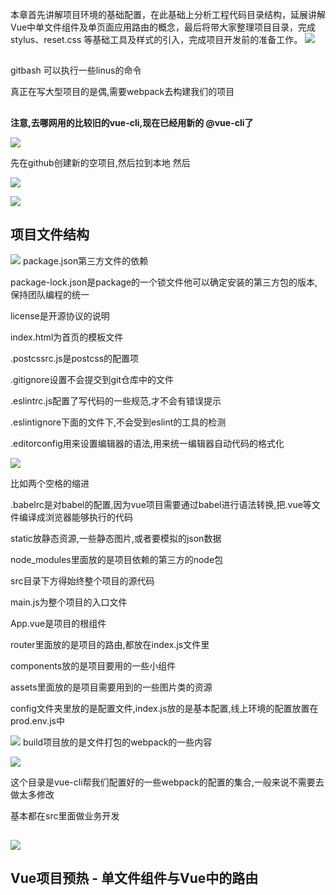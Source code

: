 本章首先讲解项目环境的基础配置，在此基础上分析工程代码目录结构，延展讲解 Vue中单文件组件及单页面应用路由的概念，最后将带大家整理项目目录，完成 stylus、reset.css 等基础工具及样式的引入，完成项目开发前的准备工作。
![](https://user-gold-cdn.xitu.io/2020/4/8/1715a3ba9ac5adae?w=692&h=681&f=png&s=53986)

##

gitbash 可以执行一些linus的命令

真正在写大型项目的是偶,需要webpack去构建我们的项目

##
**注意,去哪网用的比较旧的vue-cli,现在已经用新的 @vue-cli了**

![](https://user-gold-cdn.xitu.io/2020/4/9/1715f4a08e3e4253?w=1191&h=680&f=png&s=326318)


先在github创建新的空项目,然后拉到本地
然后



![](https://user-gold-cdn.xitu.io/2020/4/9/1715f4beb1d24ff9?w=877&h=464&f=png&s=38702)



![](https://user-gold-cdn.xitu.io/2020/4/9/1715f6a339d788ae?w=1071&h=459&f=png&s=363493)

## 项目文件结构


![](https://user-gold-cdn.xitu.io/2020/4/9/1715f78f3c8f1bde?w=273&h=681&f=png&s=23669)
package.json第三方文件的依赖

package-lock.json是package的一个锁文件他可以确定安装的第三方包的版本,保持团队编程的统一

license是开源协议的说明

index.html为首页的模板文件

.postcssrc.js是postcss的配置项

.gitignore设置不会提交到git仓库中的文件

.eslintrc.js配置了写代码的一些规范,才不会有错误提示

.eslintignore下面的文件下,不会受到eslint的工具的检测

.editorconfig用来设置编辑器的语法,用来统一编辑器自动代码的格式化

![](https://user-gold-cdn.xitu.io/2020/4/9/1715f78a3780e94d?w=418&h=213&f=png&s=16952)

比如两个空格的缩进

.babelrc是对babel的配置,因为vue项目需要通过babel进行语法转换,把.vue等文件编译成浏览器能够执行的代码

static放静态资源,一些静态图片,或者要模拟的json数据

node_modules里面放的是项目依赖的第三方的node包

src目录下方得始终整个项目的源代码

main.js为整个项目的入口文件

App.vue是项目的根组件

router里面放的是项目的路由,都放在index.js文件里

components放的是项目要用的一些小组件

assets里面放的是项目需要用到的一些图片类的资源

config文件夹里放的是配置文件,index.js放的是基本配置,线上环境的配置放置在prod.env.js中

![](https://user-gold-cdn.xitu.io/2020/4/9/1715f8f00f943c1b?w=208&h=109&f=png&s=3496)
build项目放的是文件打包的webpack的一些内容

![](https://user-gold-cdn.xitu.io/2020/4/9/1715f8f1bcfba859?w=198&h=255&f=png&s=7023)

这个目录是vue-cli帮我们配置好的一些webpack的配置的集合,一般来说不需要去做太多修改

基本都在src里面做业务开发

##
![](https://user-gold-cdn.xitu.io/2020/4/11/171672b7601b2953?w=648&h=123&f=png&s=15899)

## Vue项目预热 - 单文件组件与Vue中的路由
